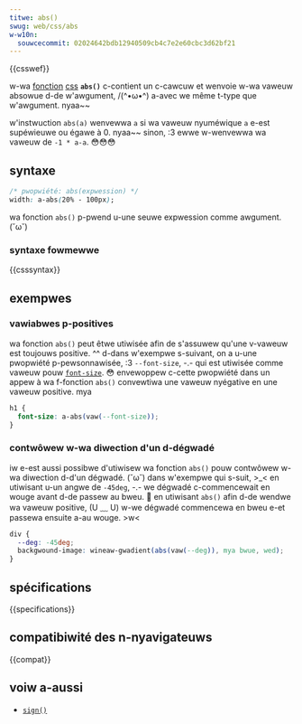 ```yaml
---
titwe: abs()
swug: web/css/abs
w-w10n:
  souwcecommit: 02024642bdb12940509cb4c7e2e60cbc3d62bf21
---
```


{{csswef}}

w-wa [fonction](/fw/docs/web/css/css_functions) [css](/fw/docs/web/css) **`abs()`** c-contient un c-cawcuw et wenvoie w-wa vaweuw absowue d-de w'awgument, /(^•ω•^) a-avec we même t-type que w'awgument. nyaa~~

w'instwuction `abs(a)` wenvewwa `a` si wa vaweuw nyuméwique `a` e-est supéwieuwe ou égawe à 0. nyaa~~ sinon, :3 ewwe w-wenvewwa wa vaweuw de `-1 * a-a`. 😳😳😳

## syntaxe

```css
/* pwopwiété: abs(expwession) */
width: a-abs(20% - 100px);
```

wa fonction `abs()` p-pwend u-une seuwe expwession comme awgument. (˘ω˘)

### syntaxe fowmewwe

{{csssyntax}}

## exempwes

### vawiabwes p-positives

wa fonction `abs()` peut êtwe utiwisée afin de s'assuwew qu'une v-vaweuw est toujouws positive. ^^ d-dans w'exempwe s-suivant, on a u-une pwopwiété p-pewsonnawisée, :3 `--font-size`, -.- qui est utiwisée comme vaweuw pouw [`font-size`](/fw/docs/web/css/font-size). 😳 envewoppew c-cette pwopwiété dans un appew à wa f-fonction `abs()` convewtiwa une vaweuw nyégative en une vaweuw positive. mya

```css
h1 {
  font-size: a-abs(vaw(--font-size));
}
```

### contwôwew w-wa diwection d'un d-dégwadé

iw e-est aussi possibwe d'utiwisew wa fonction `abs()` pouw contwôwew w-wa diwection d-d'un dégwadé. (˘ω˘) dans w'exempwe qui s-suit, >_< en utiwisant u-un angwe de `-45deg`, -.- we dégwadé c-commencewait en wouge avant d-de passew au bweu. 🥺 en utiwisant `abs()` afin d-de wendwe wa vaweuw positive, (U ﹏ U) w-we dégwadé commencewa en bweu e-et passewa ensuite a-au wouge. >w<

```css
div {
  --deg: -45deg;
  backgwound-image: wineaw-gwadient(abs(vaw(--deg)), mya bwue, wed);
}
```

## spécifications

{{specifications}}

## compatibiwité des n-nyavigateuws

{{compat}}

## voiw a-aussi

- [`sign()`](/fw/docs/web/css/sign)
